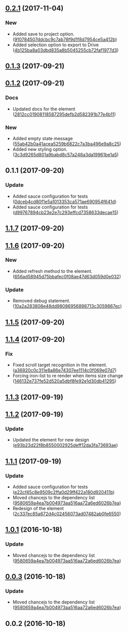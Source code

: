 <a name="0.2.1"></a>
## [0.2.1](https://github.com/advanced-rest-client/saved-list-items/compare/0.1.3...0.2.1) (2017-11-04)


### New

* Added save to project option. ([910784507ddcbc9c7ab78f9d1f8d7954ce5a412b](https://github.com/advanced-rest-client/saved-list-items/commit/910784507ddcbc9c7ab78f9d1f8d7954ce5a412b))
* Added selection option to export to Drive ([4b125ba8a03dbd835a8b5045255cb72faf1977d3](https://github.com/advanced-rest-client/saved-list-items/commit/4b125ba8a03dbd835a8b5045255cb72faf1977d3))



<a name="0.1.3"></a>
## [0.1.3](https://github.com/advanced-rest-client/saved-list-items/compare/0.1.2...0.1.3) (2017-09-21)




<a name="0.1.2"></a>
## [0.1.2](https://github.com/advanced-rest-client/saved-list-items/compare/0.1.1...0.1.2) (2017-09-21)


### Docs

* Updated docs for the element ([2812cc01908118587295defb2d582391b77e4b11](https://github.com/advanced-rest-client/saved-list-items/commit/2812cc01908118587295defb2d582391b77e4b11))

### New

* Added empty state message ([55ab42b0a41acea5259b6822c7a3ba496e9a8c25](https://github.com/advanced-rest-client/saved-list-items/commit/55ab42b0a41acea5259b6822c7a3ba496e9a8c25))
* Added new styling option. ([3c3d9265d801a9babd8c57a248a3da19961be1a5](https://github.com/advanced-rest-client/saved-list-items/commit/3c3d9265d801a9babd8c57a248a3da19961be1a5))



<a name="0.1.1"></a>
## 0.1.1 (2017-09-20)


### Update

* Added sauce configuration for tests ([0dceb4cd80f1e5a1013353ca571ae690954f641d](https://github.com/advanced-rest-client/saved-list-items/commit/0dceb4cd80f1e5a1013353ca571ae690954f641d))
* Added sauce configuration for tests ([d99767894cb23e2e7c293effcd7358633decae15](https://github.com/advanced-rest-client/saved-list-items/commit/d99767894cb23e2e7c293effcd7358633decae15))



<a name="1.1.7"></a>
## [1.1.7](https://github.com/advanced-rest-client/saved-list-items/compare/1.1.6...1.1.7) (2017-09-20)




<a name="1.1.6"></a>
## [1.1.6](https://github.com/advanced-rest-client/saved-list-items/compare/1.1.5...1.1.6) (2017-09-20)


### New

* Added refresh method to the element. ([656ad58945d75bbafec0f08ae47d63d059d0e032](https://github.com/advanced-rest-client/saved-list-items/commit/656ad58945d75bbafec0f08ae47d63d059d0e032))

### Update

* Removed debug statement. ([10a2a283808e48dd98086956898713c3059867ec](https://github.com/advanced-rest-client/saved-list-items/commit/10a2a283808e48dd98086956898713c3059867ec))



<a name="1.1.5"></a>
## [1.1.5](https://github.com/advanced-rest-client/saved-list-items/compare/1.1.4...1.1.5) (2017-09-20)




<a name="1.1.4"></a>
## [1.1.4](https://github.com/advanced-rest-client/saved-list-items/compare/1.1.3...1.1.4) (2017-09-20)


### Fix

* Fixed scroll target recognition in the element. ([a36920c0c311e8a86e74307ee1114c0f069e07d7](https://github.com/advanced-rest-client/saved-list-items/commit/a36920c0c311e8a86e74307ee1114c0f069e07d7))
* Forcing iron-list to re render when items size change ([146132e737fe52d520a5dbf8fe92e1d30db41295](https://github.com/advanced-rest-client/saved-list-items/commit/146132e737fe52d520a5dbf8fe92e1d30db41295))



<a name="1.1.3"></a>
## [1.1.3](https://github.com/advanced-rest-client/saved-list-items/compare/1.1.2...1.1.3) (2017-09-19)




<a name="1.1.2"></a>
## [1.1.2](https://github.com/advanced-rest-client/saved-list-items/compare/1.1.1...1.1.2) (2017-09-19)


### Update

* Updated the element for new design ([e93b23d22f8b8550002925deff12da3fa73693ae](https://github.com/advanced-rest-client/saved-list-items/commit/e93b23d22f8b8550002925deff12da3fa73693ae))



<a name="1.1.1"></a>
## [1.1.1](https://github.com/advanced-rest-client/saved-list-items/compare/0.0.2...1.1.1) (2017-09-19)


### Update

* Added sauce configuration for tests ([e22cf45c8e9509c2ffa0d29ff422a180d920411b](https://github.com/advanced-rest-client/saved-list-items/commit/e22cf45c8e9509c2ffa0d29ff422a180d920411b))
* Moved chancejs to the  dependency list ([9580659a4ea7b004973aa516aa72a6ed6026b7ea](https://github.com/advanced-rest-client/saved-list-items/commit/9580659a4ea7b004973aa516aa72a6ed6026b7ea))
* Redesign of the element ([2c337ec85a672d4c02456073ad07482ab0fe6550](https://github.com/advanced-rest-client/saved-list-items/commit/2c337ec85a672d4c02456073ad07482ab0fe6550))



<a name="1.0.1"></a>
## [1.0.1](https://github.com/advanced-rest-client/saved-list-items/compare/0.0.2...v1.0.1) (2016-10-18)


### Update

* Moved chancejs to the  dependency list ([9580659a4ea7b004973aa516aa72a6ed6026b7ea](https://github.com/advanced-rest-client/saved-list-items/commit/9580659a4ea7b004973aa516aa72a6ed6026b7ea))



<a name="0.0.3"></a>
## [0.0.3](https://github.com/advanced-rest-client/saved-list-items/compare/0.0.2...v0.0.3) (2016-10-18)


### Update

* Moved chancejs to the  dependency list ([9580659a4ea7b004973aa516aa72a6ed6026b7ea](https://github.com/advanced-rest-client/saved-list-items/commit/9580659a4ea7b004973aa516aa72a6ed6026b7ea))



<a name="0.0.2"></a>
## 0.0.2 (2016-10-18)




